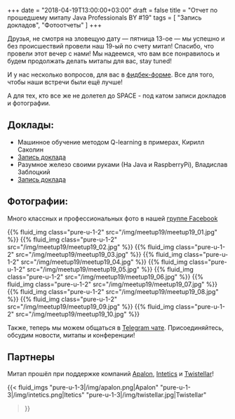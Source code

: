 +++
date = "2018-04-19T13:00:00+03:00"
draft = false
title = "Отчет по прошедшему митапу Java Professionals BY #19"
tags = [
    "Запись докладов",
    "Фотоотчеты"
]
+++

Друзья, не смотря на зловещую дату — пятница 13-ое — мы успешно и без происшествий провели наш 19-ый по счету митап! Спасибо, что провели этот вечер с нами!
Мы надеемся, что вам все понравилось и будем продолжать делать митапы для вас, stay tuned!

И у нас несколько вопросов, для вас в [фидбек-форме](http://bit.ly/jprof_resp_19). Все для того, чтобы наши встречи были ещё лучше!

А для тех, кто все же не долетел до SPACE - под катом записи докладов и фотографии.

<!--more-->

## Доклады:

 - Машинное обучение методом Q-learning в примерах, Кирилл Саколин
  - [Запись доклада](https://youtu.be/R_1Irrp6hJM)
 - Разумное железо своими руками (На Java и RaspberryPi), Владислав Заблоцкий
  - [Запись доклада](https://youtu.be/P3FgFkIWBQ8)

## Фотографии:

Много классных и профессиональных фото в нашей [группе Facebook](https://web.facebook.com/javaprofessionalsby/posts/1224640847639511)

<div class="post_photos">

{{% fluid_img class="pure-u-1-2" src="/img/meetup19/meetup19_01.jpg" %}}
{{% fluid_img class="pure-u-1-2" src="/img/meetup19/meetup19_02.jpg" %}}
{{% fluid_img class="pure-u-1-2" src="/img/meetup19/meetup19_03.jpg" %}}
{{% fluid_img class="pure-u-1-2" src="/img/meetup19/meetup19_04.jpg" %}}
{{% fluid_img class="pure-u-1-2" src="/img/meetup19/meetup19_05.jpg" %}}
{{% fluid_img class="pure-u-1-2" src="/img/meetup19/meetup19_06.jpg" %}}
{{% fluid_img class="pure-u-1-2" src="/img/meetup19/meetup19_07.jpg" %}}
{{% fluid_img class="pure-u-1-2" src="/img/meetup19/meetup19_08.jpg" %}}
{{% fluid_img class="pure-u-1-2" src="/img/meetup19/meetup19_09.jpg" %}}
{{% fluid_img class="pure-u-1-2" src="/img/meetup19/meetup19_10.jpg" %}}

</div>

Также, теперь мы можем общаться в [Telegram чате](https://t.me/jprof_by). Присоединяйтесь, обсудим новости, митапы и конференции!

## Партнеры

Митап прошёл при поддержке компаний [Apalon](http://apalon.com), [Intetics](http://intetics.com/) и [Twistellar](http://twistellar.com/)!

{{< fluid_imgs
  "pure-u-1-3|/img/apalon.png|Apalon"
  "pure-u-1-3|/img/intetics.png|Itetics"
  "pure-u-1-3|/img/twistellar.jpg|Twistellar"
>}}
